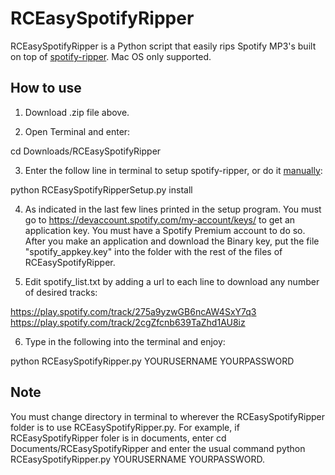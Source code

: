 # RCEasySpotifyRipper

RCEasySpotifyRipper is a Python script that easily rips Spotify MP3's built on top of [spotify-ripper](https://github.com/jrnewell/spotify-ripper). Mac OS only supported.

## How to use

1. Download .zip file above.

2. Open Terminal and enter:

  cd Downloads/RCEasySpotifyRipper
  
3. Enter the follow line in terminal to setup spotify-ripper, or do it [manually](https://github.com/jrnewell/spotify-ripper):

  python RCEasySpotifyRipperSetup.py install
  
4. As indicated in the last few lines printed in the setup program. You must go to https://devaccount.spotify.com/my-account/keys/ to get an application key. You must have a Spotify Premium account to do so. After you make an application and download the Binary key, put the file "spotify_appkey.key" into the folder with the rest of the files of RCEasySpotifyRipper.

5. Edit spotify_list.txt by adding a url to each line to download any number of desired tracks:
  
  https://play.spotify.com/track/275a9yzwGB6ncAW4SxY7q3
  https://play.spotify.com/track/2cgZfcnb639TaZhd1AU8iz

6. Type in the following into the terminal and enjoy:
  
  python RCEasySpotifyRipper.py YOURUSERNAME YOURPASSWORD

## Note

  You must change directory in terminal to wherever the RCEasySpotifyRipper folder is to use RCEasySpotifyRipper.py. For   example, if RCEasySpotifyRipper foler is in documents, enter cd Documents/RCEasySpotifyRipper and enter the usual command python RCEasySpotifyRipper.py YOURUSERNAME YOURPASSWORD. 

